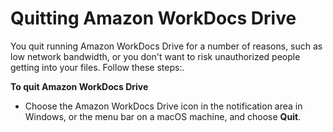# Quitting Amazon WorkDocs Drive<a name="quit-wdd"></a>

You quit running Amazon WorkDocs Drive for a number of reasons, such as low network bandwidth, or you don't want to risk unauthorized people getting into your files\. Follow these steps:\.

**To quit Amazon WorkDocs Drive**
+ Choose the Amazon WorkDocs Drive icon in the notification area in Windows, or the menu bar on a macOS machine, and choose **Quit**\.